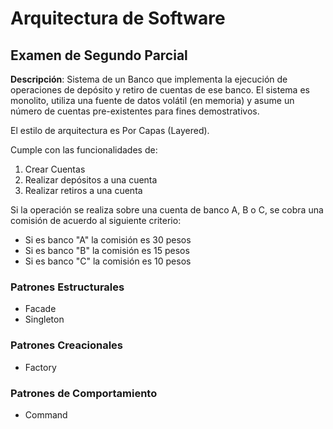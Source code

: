 # Arquitectura de Software
## Examen de Segundo Parcial

**Descripción**: Sistema de un Banco que implementa la ejecución de operaciones 
de depósito y retiro de cuentas de ese banco. 
El sistema es monolito, utiliza una fuente de datos
volátil (en memoria) y asume un número de cuentas pre-existentes para fines demostrativos.

El estilo de arquitectura es Por Capas (Layered).

Cumple con las funcionalidades de:
1. Crear Cuentas
2. Realizar depósitos a una cuenta
3. Realizar retiros a una cuenta

Si la operación se realiza sobre una cuenta de banco A, B o C, se cobra una comisión de acuerdo
al siguiente criterio:
- Si es banco "A" la comisión es 30 pesos
- Si es banco "B" la comisión es 15 pesos
- Si es banco "C" la comisión es 10 pesos


### Patrones Estructurales
- Facade
- Singleton

### Patrones Creacionales
- Factory

### Patrones de Comportamiento
- Command